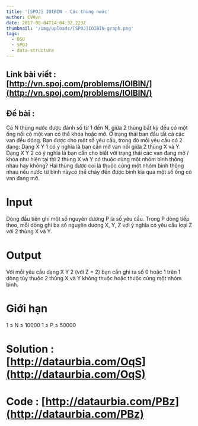 ```yaml
---
title: '[SPOJ] IOIBIN - Các thùng nước'
author: CVHvn
date: 2017-08-04T14:04:32.223Z
thumbnail: '/img/uploads/[SPOJ]IOIBIN-graph.png'
tags:
  - DSU
  - SPOJ
  - data-structure
---
```

## Link bài viết : [http://vn.spoj.com/problems/IOIBIN/](http://vn.spoj.com/problems/IOIBIN/)
## Đề bài :
Có N thùng nước được đánh số từ 1 đến N, giữa 2 thùng bất kỳ đều có một ống nối có một van có thể khóa hoặc mở. Ở trạng thái ban đầu tất cả các van đều đóng.
Bạn được cho một số yêu cầu, trong đó mỗi yêu cầu có 2 dạng:
Dạng X Y 1 có ý nghĩa là bạn cần mở van nối giữa 2 thùng X và Y.
Dạng X Y 2 có ý nghĩa là bạn cần cho biết với trạng thái các van đang mở / khóa như hiện tại thì 2 thùng X và Y có thuộc cùng một nhóm bình thông nhau hay không? Hai thùng được coi là thuộc cùng một nhóm bình thông nhau nếu nước từ bình nàycó thể chảy đến được bình kia qua một số ống có van đang mở.

# Input
Dòng đầu tiên ghi một số nguyên dương P là số yêu cầu.
Trong P dòng tiếp theo, mỗi dòng ghi ba số nguyên dương X, Y, Z với ý nghĩa có yêu cầu loại Z với 2 thùng X và Y.

# Output
Với mỗi yêu cầu dạng X Y 2 (với Z = 2) bạn cần ghi ra số 0 hoặc 1 trên 1 dòng tùy thuộc 2 thùng X và Y không thuộc hoặc thuộc cùng một nhóm bình.

# Giới hạn
1 ≤ N ≤ 10000
1 ≤ P ≤ 50000

# Solution : [http://dataurbia.com/OqS](http://dataurbia.com/OqS)
# Code : [http://dataurbia.com/PBz](http://dataurbia.com/PBz)
